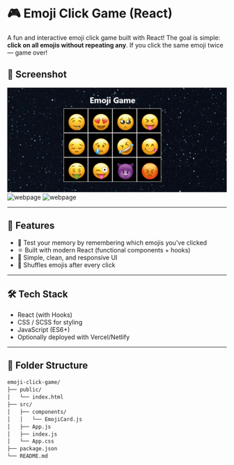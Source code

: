 
# 🎮 Emoji Click Game (React)

A fun and interactive emoji click game built with React! The goal is simple: **click on all emojis without repeating any**. If you click the same emoji twice — game over!




## 📸 Screenshot

![webpage](https://github.com/jeevananthamsuburaj/Emoji-Game/blob/8fdaf7a1918b0c754bcf9539246d7f9a13c881c9/emoji.png)
![webpage](https://github.com/yourusername/your-repo-name/blob/main/screenshots/emoji-game-2.png)
![webpage](https://github.com/yourusername/your-repo-name/blob/main/screenshots/emoji-game-responsive.png)

---

## 🚀 Features

- 🧠 Test your memory by remembering which emojis you've clicked
- ⚛️ Built with modern React (functional components + hooks)
- 🎨 Simple, clean, and responsive UI
- 🔁 Shuffles emojis after every click

---

## 🛠️ Tech Stack

- React (with Hooks)
- CSS / SCSS for styling
- JavaScript (ES6+)
- Optionally deployed with Vercel/Netlify

---

## 📂 Folder Structure

```bash
emoji-click-game/
├── public/
│   └── index.html
├── src/
│   ├── components/
│   │   └── EmojiCard.js
│   ├── App.js
│   ├── index.js
│   └── App.css
├── package.json
└── README.md

